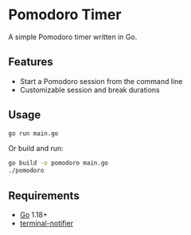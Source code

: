 # Pomodoro Timer

A simple Pomodoro timer written in Go.

## Features

- Start a Pomodoro session from the command line
- Customizable session and break durations

## Usage

```sh
go run main.go
```

Or build and run:

```sh
go build -o pomodoro main.go
./pomodoro
```

## Requirements

- [Go](https://go.dev) 1.18+
- [terminal-notifier](https://github.com/julienXX/terminal-notifier)
